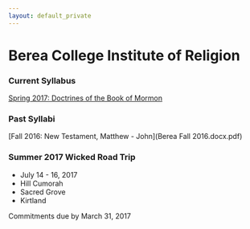 ```yaml
---
layout: default_private
---
```


Berea College Institute of Religion
===================================

### Current Syllabus
[Spring 2017: Doctrines of the Book of Mormon](Berea-Spring2017-Syllabus-1.pdf)

### Past Syllabi
[Fall 2016: New Testament, Matthew - John](Berea Fall 2016.docx.pdf)

### Summer 2017 Wicked Road Trip
* July 14 - 16, 2017
* Hill Cumorah 
* Sacred Grove
* Kirtland

Commitments due by March 31, 2017
